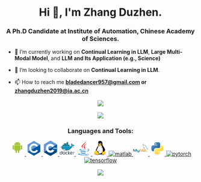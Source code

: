 <h1 align="center">Hi 👋, I'm Zhang Duzhen.</h1>
<h3 align="center">A Ph.D Candidate at Institute of Automation, Chinese Academy of Sciences.</h3>

- 🔭 I’m currently working on **Continual Learning in LLM**, **Large Multi-Modal Model**, and **LLM and Its Application (e.g., Science)**

- 👯 I’m looking to collaborate on **Continual Learning in LLM**.

- 📫 How to reach me **bladedancer957@gmail.com or zhangduzhen2019@ia.ac.cn**




<p align="center">
<a href="https://blog.csdn.net/sdu_hao">
  <img align="center" src="https://github-profile-trophy.vercel.app/?username=BladeDancer957&row=1&column=4"/>
</a>
</p>

<p align="center">
<a href="https://blog.csdn.net/sdu_hao">
  <img align="center" src="https://github-readme-stats.vercel.app/api?username=BladeDancer957&show_icons=true&theme=radical"/>
</a>
</p>






<h3 align="center">Languages and Tools:</h3>
<p align="center"> <a href="https://developer.android.com" target="_blank" rel="noreferrer"> <img src="https://raw.githubusercontent.com/devicons/devicon/master/icons/android/android-original-wordmark.svg" alt="android" width="40" height="40"/> </a> <a href="https://www.cprogramming.com/" target="_blank" rel="noreferrer"> <img src="https://raw.githubusercontent.com/devicons/devicon/master/icons/c/c-original.svg" alt="c" width="40" height="40"/> </a> <a href="https://www.w3schools.com/cpp/" target="_blank" rel="noreferrer"> <img src="https://raw.githubusercontent.com/devicons/devicon/master/icons/cplusplus/cplusplus-original.svg" alt="cplusplus" width="40" height="40"/> </a> <a href="https://www.docker.com/" target="_blank" rel="noreferrer"> <img src="https://raw.githubusercontent.com/devicons/devicon/master/icons/docker/docker-original-wordmark.svg" alt="docker" width="40" height="40"/> </a> <a href="https://www.java.com" target="_blank" rel="noreferrer"> <img src="https://raw.githubusercontent.com/devicons/devicon/master/icons/java/java-original.svg" alt="java" width="40" height="40"/> </a> <a href="https://www.linux.org/" target="_blank" rel="noreferrer"> <img src="https://raw.githubusercontent.com/devicons/devicon/master/icons/linux/linux-original.svg" alt="linux" width="40" height="40"/> </a> <a href="https://www.mathworks.com/" target="_blank" rel="noreferrer"> <img src="https://upload.wikimedia.org/wikipedia/commons/2/21/Matlab_Logo.png" alt="matlab" width="40" height="40"/> </a> <a href="https://www.mysql.com/" target="_blank" rel="noreferrer"> <img src="https://raw.githubusercontent.com/devicons/devicon/master/icons/mysql/mysql-original-wordmark.svg" alt="mysql" width="40" height="40"/> </a> <a href="https://www.python.org" target="_blank" rel="noreferrer"> <img src="https://raw.githubusercontent.com/devicons/devicon/master/icons/python/python-original.svg" alt="python" width="40" height="40"/> </a> <a href="https://pytorch.org/" target="_blank" rel="noreferrer"> <img src="https://www.vectorlogo.zone/logos/pytorch/pytorch-icon.svg" alt="pytorch" width="40" height="40"/> </a> <a href="https://www.tensorflow.org" target="_blank" rel="noreferrer"> <img src="https://www.vectorlogo.zone/logos/tensorflow/tensorflow-icon.svg" alt="tensorflow" width="40" height="40"/> </a> </p>



<p align="center">
<a href="https://blog.csdn.net/sdu_hao">
  <img align="center" src="https://github-readme-stats.vercel.app/api/top-langs/?username=BladeDancer957&hide=javascript,html"/>
</a>
</p>
